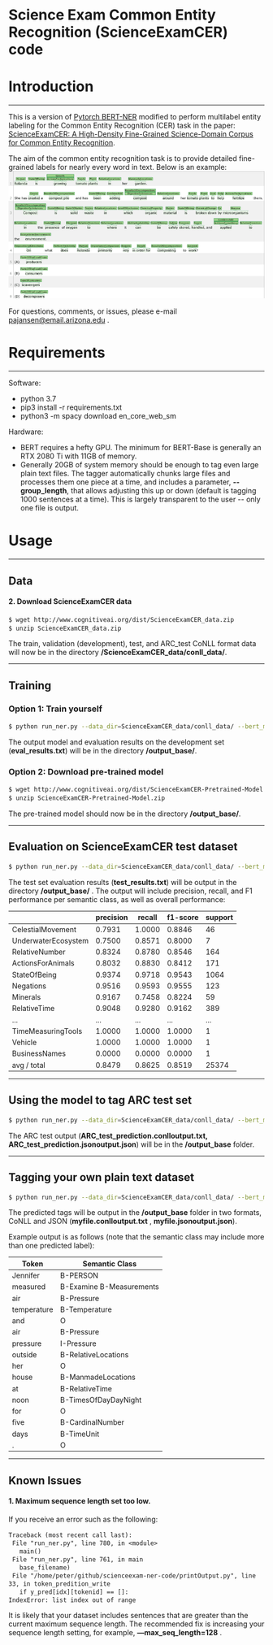 # Science Exam Common Entity Recognition (ScienceExamCER) code

# Introduction
---
This is a version of [Pytorch BERT-NER](https://github.com/kamalkraj/BERT-NER) modified to perform multilabel entity labeling for the Common Entity Recognition (CER) task in the paper: [ScienceExamCER: A High-Density Fine-Grained Science-Domain Corpus for Common Entity Recognition](https://arxiv.org/abs/1911.10436).

The aim of the common entity recognition task is to provide detailed fine-grained labels for nearly every word in text.  Below is an example:
![image](brat-example2.png)

For questions, comments, or issues, please e-mail pajansen@email.arizona.edu .

# Requirements
---
Software:
  * python 3.7
  * pip3 install -r requirements.txt
  * python3 -m spacy download en_core_web_sm

Hardware:
  * BERT requires a hefty GPU.  The minimum for BERT-Base is generally an RTX 2080 Ti with 11GB of memory.
  * Generally 20GB of system memory should be enough to tag even large plain text files.  The tagger automatically chunks large files and processes them one piece at a time, and includes a parameter, **--group_length**, that allows adjusting this up or down (default is tagging 1000 sentences at a time).  This is largely transparent to the user -- only one file is output.
# Usage
---

## Data

#### 2. Download ScienceExamCER data
```bash
$ wget http://www.cognitiveai.org/dist/ScienceExamCER_data.zip
$ unzip ScienceExamCER_data.zip
```
The train, validation (development), test, and ARC_test CoNLL format data will now be in the directory **/ScienceExamCER_data/conll_data/**. 

---
## Training
### Option 1: Train yourself
```bash
$ python run_ner.py --data_dir=ScienceExamCER_data/conll_data/ --bert_model=bert-base-cased --task_name=ner --output_dir=output_base --max_seq_length=64 --num_train_epochs 140 --do_train --do_eval --warmup_proportion=0.1
```
The output model and evaluation results on the development set (**eval_results.txt**) will be in the directory **/output_base/**.

### Option 2: Download pre-trained model
```bash
$ wget http://www.cognitiveai.org/dist/ScienceExamCER-Pretrained-Model.zip
$ unzip ScienceExamCER-Pretrained-Model.zip
```
The pre-trained model should now be in the directory **/output_base/**.

---
## Evaluation on ScienceExamCER test dataset
```bash
$ python run_ner.py --data_dir=ScienceExamCER_data/conll_data/ --bert_model=bert-base-cased --task_name=ner --output_dir=output_base --max_seq_length=64 --do_eval --do_eval_test --warmup_proportion=0.1
```
The test set evaluation results (**test_results.txt**) will be output in the directory **/output_base/** . The output will include precision, recall, and F1 performance per semantic class, as well as overall performance:

|                     |precision    |recall  |f1-score  | support |
| ------------------- |-------------|--------|----------|---------|
|  CelestialMovement   |  0.7931    |1.0000   | 0.8846   |     46 |
|UnderwaterEcosystem    | 0.7500    |0.8571   | 0.8000   |      7 |
|     RelativeNumber    | 0.8324    |0.8780   | 0.8546   |    164 |
|  ActionsForAnimals    | 0.8032    |0.8830   | 0.8412   |    171 |
|       StateOfBeing    | 0.9374    |0.9718   | 0.9543   |   1064 |
|          Negations    | 0.9516    |0.9593   | 0.9555   |    123 |
|           Minerals    | 0.9167    |0.7458   | 0.8224   |     59 |
|       RelativeTime    | 0.9048    |0.9280   | 0.9162   |    389 |
| ...                   | ...       | ...     | ...      | ...    |                                             
| TimeMeasuringTools    | 1.0000    |1.0000   | 1.0000    |     1 |
|            Vehicle    | 1.0000    |1.0000   | 1.0000    |     1 |
|      BusinessNames    | 0.0000    |0.0000   | 0.0000    |     1 |
|        avg / total    | 0.8479    |0.8625   | 0.8519    | 25374 |


---
## Using the model to tag ARC test set
```bash
$ python run_ner.py --data_dir=ScienceExamCER_data/conll_data/ --bert_model=bert-base-cased --task_name=ner --output_dir=output_base --max_seq_length=64 --do_eval --do_eval_ARCtest --warmup_proportion=0.1
```
The ARC test output (**ARC_test_prediction.conlloutput.txt, ARC_test_prediction.jsonoutput.json**) will be in the **/output_base** folder. 

---
## Tagging your own plain text dataset
```bash
$ python run_ner.py --data_dir=ScienceExamCER_data/conll_data/ --bert_model=bert-base-cased --task_name=ner --output_dir=output_base --max_seq_length=64 --do_eval --do_eval_plain_text --plain_text=myfile.txt --warmup_proportion=0.1
```
The predicted tags will be output in the **/output_base** folder in two formats, CoNLL and JSON (**myfile.conlloutput.txt** , **myfile.jsonoutput.json**).

Example output is as follows (note that the semantic class may include more than one predicted label):

| Token    | Semantic Class |
| -------- | -------- |
| Jennifer	| B-PERSON | 
| measured	| B-Examine B-Measurements | 
| air	| B-Pressure | 
| temperature	| B-Temperature | 
| and	| O | 
| air	| B-Pressure | 
| pressure	| I-Pressure | 
| outside	| B-RelativeLocations | 
| her	| O | 
| house	| B-ManmadeLocations | 
| at	| B-RelativeTime | 
| noon	| B-TimesOfDayDayNight | 
| for	| O | 
| five	| B-CardinalNumber | 
| days	| B-TimeUnit | 
| .	| O | 
---

## Known Issues

#### 1. Maximum sequence length set too low. 
If you receive an error such as the following:
```
Traceback (most recent call last): 
 File "run_ner.py", line 780, in <module> 
   main() 
 File "run_ner.py", line 761, in main 
   base_filename) 
 File "/home/peter/github/scienceexam-ner-code/printOutput.py", line 33, in token_predition_write 
   if y_pred[idx][tokenid] == []: 
IndexError: list index out of range
```

It is likely that your dataset includes sentences that are greater than the current maximum sequence length.  The recommended fix is increasing your sequence length setting, for example, **—max_seq_length=128** .





